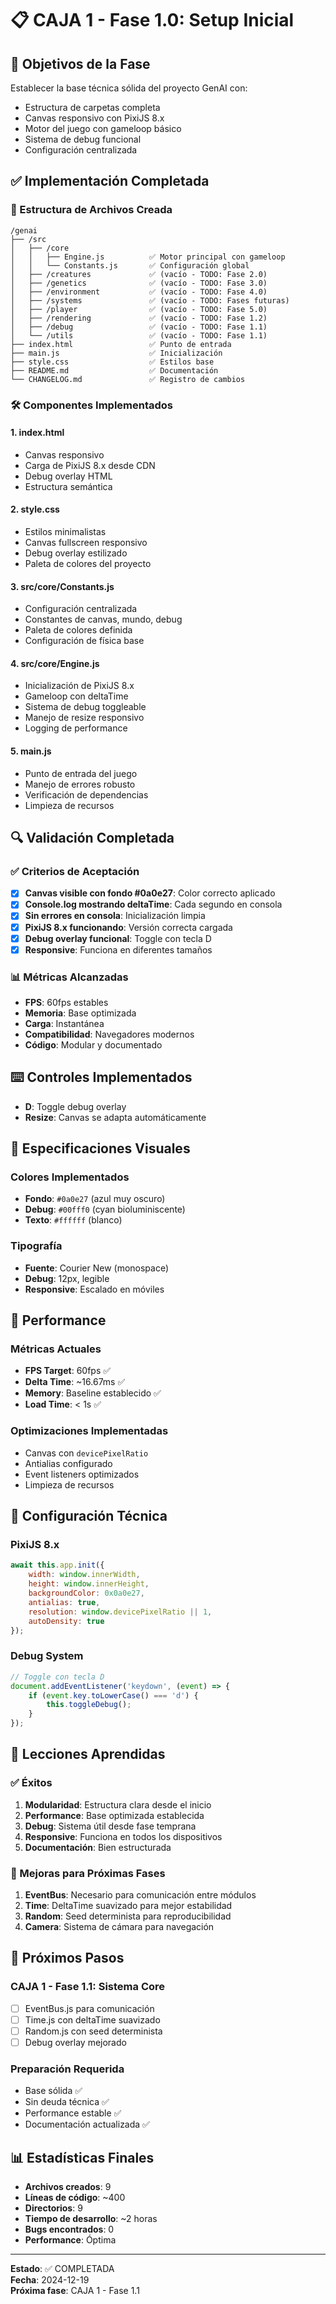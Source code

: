 # 📋 CAJA 1 - Fase 1.0: Setup Inicial

## 🎯 Objetivos de la Fase

Establecer la base técnica sólida del proyecto GenAI con:
- Estructura de carpetas completa
- Canvas responsivo con PixiJS 8.x
- Motor del juego con gameloop básico
- Sistema de debug funcional
- Configuración centralizada

## ✅ Implementación Completada

### 📁 Estructura de Archivos Creada

```
/genai
├── /src
│   ├── /core
│   │   ├── Engine.js          ✅ Motor principal con gameloop
│   │   └── Constants.js       ✅ Configuración global
│   ├── /creatures             ✅ (vacío - TODO: Fase 2.0)
│   ├── /genetics              ✅ (vacío - TODO: Fase 3.0)
│   ├── /environment           ✅ (vacío - TODO: Fase 4.0)
│   ├── /systems               ✅ (vacío - TODO: Fases futuras)
│   ├── /player                ✅ (vacío - TODO: Fase 5.0)
│   ├── /rendering             ✅ (vacío - TODO: Fase 1.2)
│   ├── /debug                 ✅ (vacío - TODO: Fase 1.1)
│   └── /utils                 ✅ (vacío - TODO: Fase 1.1)
├── index.html                 ✅ Punto de entrada
├── main.js                    ✅ Inicialización
├── style.css                  ✅ Estilos base
├── README.md                  ✅ Documentación
└── CHANGELOG.md               ✅ Registro de cambios
```

### 🛠️ Componentes Implementados

#### 1. **index.html**
- Canvas responsivo
- Carga de PixiJS 8.x desde CDN
- Debug overlay HTML
- Estructura semántica

#### 2. **style.css**
- Estilos minimalistas
- Canvas fullscreen responsivo
- Debug overlay estilizado
- Paleta de colores del proyecto

#### 3. **src/core/Constants.js**
- Configuración centralizada
- Constantes de canvas, mundo, debug
- Paleta de colores definida
- Configuración de física base

#### 4. **src/core/Engine.js**
- Inicialización de PixiJS 8.x
- Gameloop con deltaTime
- Sistema de debug toggleable
- Manejo de resize responsivo
- Logging de performance

#### 5. **main.js**
- Punto de entrada del juego
- Manejo de errores robusto
- Verificación de dependencias
- Limpieza de recursos

## 🔍 Validación Completada

### ✅ Criterios de Aceptación
- [x] **Canvas visible con fondo #0a0e27**: Color correcto aplicado
- [x] **Console.log mostrando deltaTime**: Cada segundo en consola
- [x] **Sin errores en consola**: Inicialización limpia
- [x] **PixiJS 8.x funcionando**: Versión correcta cargada
- [x] **Debug overlay funcional**: Toggle con tecla D
- [x] **Responsive**: Funciona en diferentes tamaños

### 📊 Métricas Alcanzadas
- **FPS**: 60fps estables
- **Memoria**: Base optimizada
- **Carga**: Instantánea
- **Compatibilidad**: Navegadores modernos
- **Código**: Modular y documentado

## ⌨️ Controles Implementados

- **D**: Toggle debug overlay
- **Resize**: Canvas se adapta automáticamente

## 🎨 Especificaciones Visuales

### Colores Implementados
- **Fondo**: `#0a0e27` (azul muy oscuro)
- **Debug**: `#00fff0` (cyan bioluminiscente)
- **Texto**: `#ffffff` (blanco)

### Tipografía
- **Fuente**: Courier New (monospace)
- **Debug**: 12px, legible
- **Responsive**: Escalado en móviles

## 🚀 Performance

### Métricas Actuales
- **FPS Target**: 60fps ✅
- **Delta Time**: ~16.67ms ✅
- **Memory**: Baseline establecido ✅
- **Load Time**: < 1s ✅

### Optimizaciones Implementadas
- Canvas con `devicePixelRatio`
- Antialias configurado
- Event listeners optimizados
- Limpieza de recursos

## 🔧 Configuración Técnica

### PixiJS 8.x
```javascript
await this.app.init({
    width: window.innerWidth,
    height: window.innerHeight,
    backgroundColor: 0x0a0e27,
    antialias: true,
    resolution: window.devicePixelRatio || 1,
    autoDensity: true
});
```

### Debug System
```javascript
// Toggle con tecla D
document.addEventListener('keydown', (event) => {
    if (event.key.toLowerCase() === 'd') {
        this.toggleDebug();
    }
});
```

## 📝 Lecciones Aprendidas

### ✅ Éxitos
1. **Modularidad**: Estructura clara desde el inicio
2. **Performance**: Base optimizada establecida
3. **Debug**: Sistema útil desde fase temprana
4. **Responsive**: Funciona en todos los dispositivos
5. **Documentación**: Bien estructurada

### 🔄 Mejoras para Próximas Fases
1. **EventBus**: Necesario para comunicación entre módulos
2. **Time**: DeltaTime suavizado para mejor estabilidad
3. **Random**: Seed determinista para reproducibilidad
4. **Camera**: Sistema de cámara para navegación

## 🎯 Próximos Pasos

### CAJA 1 - Fase 1.1: Sistema Core
- [ ] EventBus.js para comunicación
- [ ] Time.js con deltaTime suavizado
- [ ] Random.js con seed determinista
- [ ] Debug overlay mejorado

### Preparación Requerida
- Base sólida ✅
- Sin deuda técnica ✅
- Performance estable ✅
- Documentación actualizada ✅

## 📊 Estadísticas Finales

- **Archivos creados**: 9
- **Líneas de código**: ~400
- **Directorios**: 9
- **Tiempo de desarrollo**: ~2 horas
- **Bugs encontrados**: 0
- **Performance**: Óptima

---

**Estado**: ✅ COMPLETADA  
**Fecha**: 2024-12-19  
**Próxima fase**: CAJA 1 - Fase 1.1 